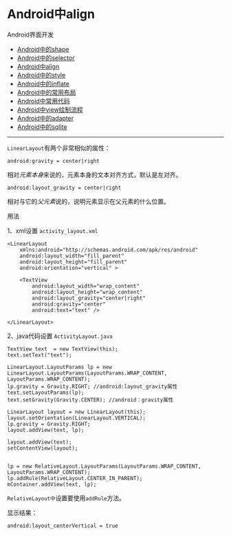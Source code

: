 Android中align
==================================================


Android界面开发

- [Android中的shape](https://github.com/addcn/ideas/blob/master/android/notes/android-base-shape.md)
- [Android中的selector](https://github.com/addcn/ideas/blob/master/android/notes/android-base-selector.md)
- [Android中align](https://github.com/addcn/ideas/blob/master/android/notes/android-base-align.md)
- [Android中的style](https://github.com/addcn/ideas/blob/master/android/notes/android-base-style.md)
- [Android中的inflate](https://github.com/addcn/ideas/blob/master/android/notes/android-base-inflate.md)
- [Android中的常用布局](https://github.com/addcn/ideas/blob/master/android/notes/android-base-layout.md)
- [Android中常用代码](https://github.com/addcn/ideas/blob/master/android/notes/android-base-code.md)
- [Android中view绘制流程](https://github.com/addcn/ideas/blob/master/android/notes/android-base-view.md)
- [Android中的adapter](https://github.com/addcn/ideas/blob/master/android/notes/android-base-adapter.md)
- [Android中的sqlite](https://github.com/addcn/ideas/blob/master/android/notes/android-base-sqlite.md)

----------


`LinearLayout`有两个非常相似的属性：


`android:gravity = center|right`

相对*元素本身*来说的，元素本身的文本对齐方式，默认是左对齐。


`android:layout_gravity = center|right`

相对与它的*父元素*说的，说明元素显示在父元素的什么位置。


用法

1、xml设置 `activity_layout.xml`



	<LinearLayout
        xmlns:android="http://schemas.android.com/apk/res/android"
        android:layout_width="fill_parent"
        android:layout_height="fill_parent"
        android:orientation="vertical" >

        <TextView
            android:layout_width="wrap_content"
            android:layout_height="wrap_content"
            android:layout_gravity="center|right"
            android:gravity="center"
            android:text="text" />

    </LinearLayout>

2、java代码设置 `ActivityLayout.java`


    TextView text  = new TextView(this);
    text.setText("text");

    LinearLayout.LayoutParams lp = new LinearLayout.LayoutParams(LayoutParams.WRAP_CONTENT, LayoutParams.WRAP_CONTENT);
    lp.gravity = Gravity.RIGHT; //android:layout_gravity属性
    text.setLayoutParams(lp);
    text.setGravity(Gravity.CENTER); //android：gravity属性
        
    LinearLayout layout = new LinearLayout(this);
    layout.setOrientation(LinearLayout.VERTICAL);
    lp.gravity = Gravity.RIGHT;  
    layout.addView(text, lp);
    
    layout.addView(text);
    setContentView(layout);


    lp = new RelativeLayout.LayoutParams(LayoutParams.WRAP_CONTENT, LayoutParams.WRAP_CONTENT);
    lp.addRule(RelativeLayout.CENTER_IN_PARENT);
    mContainer.addView(text, lp);

`RelativeLayout中`设置要使用`addRule`方法。



显示结果：





`android:layout_centerVertical = true`



